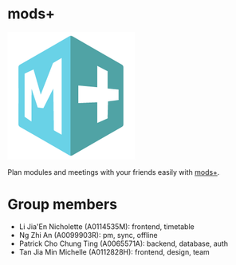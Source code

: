 # mods+

[![icon-256x256.png](/src/public/icon-256x256.png)](https://modspl.us)

Plan modules and meetings with your friends easily with [mods+](https://modspl.us).

# Group members

- Li Jia'En Nicholette (A0114535M): frontend, timetable
- Ng Zhi An (A0099903R): pm, sync, offline
- Patrick Cho Chung Ting (A0065571A): backend, database, auth
- Tan Jia Min Michelle (A0112828H): frontend, design, team
